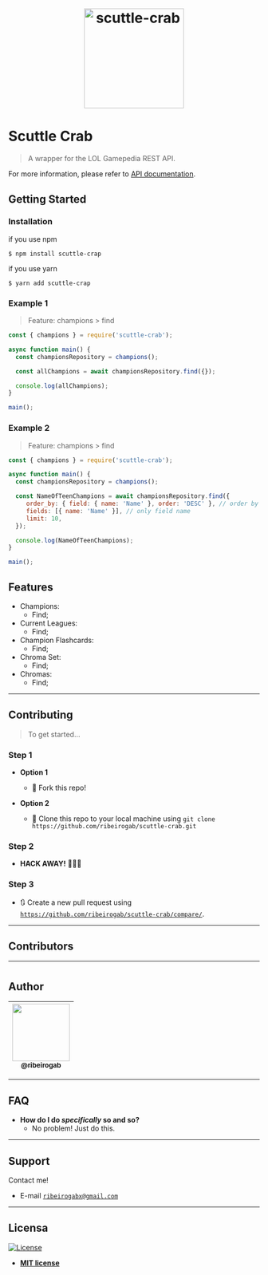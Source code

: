 <h1 align="center">
<img src="https://raw.githubusercontent.com/ribeirogab/scuttle-crab/master/examples/logo.png" alt="scuttle-crab" width="200"/>
</h1>

# Scuttle Crab
> A wrapper for the LOL Gamepedia REST API.

For more information, please refer to [API documentation](https://lol.gamepedia.com/Help:API_Documentation).

## Getting Started

### Installation

if you use npm
```
$ npm install scuttle-crap
```

if you use yarn
```
$ yarn add scuttle-crap
```

### Example 1

> Feature: champions > find
```js
const { champions } = require('scuttle-crab');

async function main() {
  const championsRepository = champions();

  const allChampions = await championsRepository.find({});

  console.log(allChampions);
}

main();
```

### Example 2

> Feature: champions > find
```js
const { champions } = require('scuttle-crab');

async function main() {
  const championsRepository = champions();

  const NameOfTeenChampions = await championsRepository.find({
     order_by: { field: { name: 'Name' }, order: 'DESC' }, // order by name
     fields: [{ name: 'Name' }], // only field name
     limit: 10,
  });

  console.log(NameOfTeenChampions);
}

main();
```



## Features
- Champions:
  - Find;
- Current Leagues:
  - Find;
- Champion Flashcards:
  - Find;
- Chroma Set:
  - Find;
- Chromas:
  - Find;

---

## Contributing

> To get started...

### Step 1

- **Option 1**
    - 🍴  Fork this repo!

- **Option 2**
    - 👯  Clone this repo to your local machine using `git clone https://github.com/ribeirogab/scuttle-crab.git`

### Step 2

- **HACK AWAY!** 🔨🔨🔨

### Step 3

- 🔃  Create a new pull request using <a href="https://github.com/ribeirogab/scuttle-crab/compare/" target="_blank">`https://github.com/ribeirogab/scuttle-crab/compare/`</a>.

---

## Contributors

| <img width="115"> | <img width="115"> | <img width="115"> | <img width="115"> | <img width="115"> | <img width="115"> |
|:-:|:-:|:-:|:-:|:-:|:-:|

## Author

| [<img src="https://avatars3.githubusercontent.com/u/44847326?s=400&u=30a156f0a61f81eaa137cb286ed13e9527916039&v=4" width="115"><br><sub>@ribeirogab</sub>](https://github.com/ribeirogab) |
| :---: |

---

## FAQ

- **How do I do *specifically* so and so?**
    - No problem! Just do this.

---

## Support

Contact me!

- E-mail <a href="mailto:ribeirogabx@gmail.com" target="_blank">`ribeirogabx@gmail.com`</a>

---

## Licensa

[![License](http://img.shields.io/:license-mit-blue.svg?style=flat-square)](http://badges.mit-license.org)

- **[MIT license](http://opensource.org/licenses/mit-license.php)**
